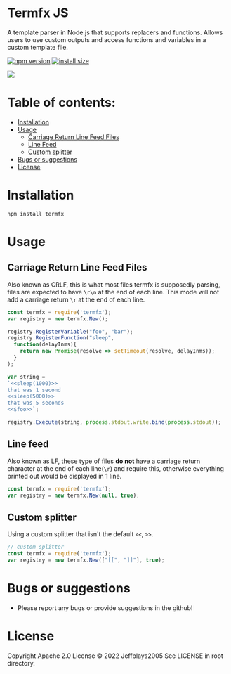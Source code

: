 # Termfx JS
A template parser in Node.js that supports replacers and functions. Allows users to use custom outputs and access functions and variables in a custom template file.

[![npm version][npm-image]][npm-url]
[![install size][install-size-image]][install-size-url]

![](https://nodei.co/npm/termfx.png)

# Table of contents:
- [Installation](#Installation)
- [Usage](#Usage)
  - [Carriage Return Line Feed Files](#Carriage-Return-Line-Feed-Files)
  - [Line Feed](#Line-feed)
  - [Custom splitter](#Custom-splitter)
- [Bugs or suggestions](#Bugs-or-suggestions)
- [License](#License)

# Installation
```
npm install termfx
```

# Usage
## Carriage Return Line Feed Files
Also known as CRLF, this is what most files termfx is supposedly parsing, files are expected to have `\r\n` at the end of each line. This mode will not add a carriage return `\r` at the end of each line.
```js
const termfx = require('termfx');
var registry = new termfx.New();

registry.RegisterVariable("foo", "bar");
registry.RegisterFunction("sleep",
  function(delayInms){
    return new Promise(resolve => setTimeout(resolve, delayInms));
  }
);

var string =
`<<sleep(1000)>>
that was 1 second
<<sleep(5000)>>
that was 5 seconds
<<$foo>>`;

registry.Execute(string, process.stdout.write.bind(process.stdout));
```
## Line feed
Also known as LF, these type of files **do not** have a carriage return character at the end of each line(`\r`) and require this, otherwise everything printed out would be displayed in 1 line.
```js
const termfx = require('termfx');
var registry = new termfx.New(null, true);
```

## Custom splitter
Using a custom splitter that isn't the default `<<`, `>>`.
```js
// custom splitter
const termfx = require('termfx');
var registry = new termfx.New(["[[", "]]"], true);
```

# Bugs or suggestions
* Please report any bugs or provide suggestions in the github!

# License
Copyright Apache 2.0 License © 2022 Jeffplays2005
See LICENSE in root directory.

[npm-image]: https://flat.badgen.net/npm/v/termfx
[npm-url]: https://www.npmjs.com/package/termfx
[install-size-image]: https://flat.badgen.net/packagephobia/install/termfx
[install-size-url]: https://packagephobia.com/result?p=termfx
